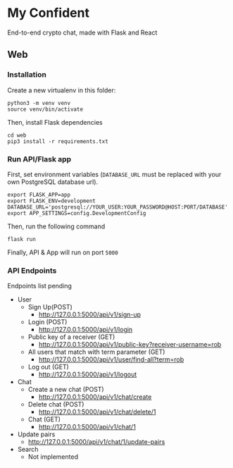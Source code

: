 # My Confident

End-to-end crypto chat, made with Flask and React

## Web

### Installation

Create a new virtualenv in this folder:
```
python3 -m venv venv
source venv/bin/activate
```

Then, install Flask dependencies
```
cd web
pip3 install -r requirements.txt
```

### Run API/Flask app

First, set environment variables (`DATABASE_URL` must be replaced with your own PostgreSQL database url).
```
export FLASK_APP=app
export FLASK_ENV=development
DATABASE_URL='postgresql://YOUR_USER:YOUR_PASSWORD@HOST:PORT/DATABASE'
export APP_SETTINGS=config.DevelopmentConfig
```

Then, run the following command
```
flask run
```

Finally, API & App will run on port `5000`

### API Endpoints
Endpoints list pending
* User
  * Sign Up(POST)
    * http://127.0.0.1:5000/api/v1/sign-up
  * Login (POST)
    * http://127.0.0.1:5000/api/v1/login
  * Public key of a receiver (GET) 
    * http://127.0.0.1:5000/api/v1/public-key?receiver-username=rob
  * All users that match with term parameter (GET)
    * http://127.0.0.1:5000/api/v1/user/find-all?term=rob
  * Log out (GET)
    * http://127.0.0.1:5000/api/v1/logout
* Chat
  * Create a new chat (POST)
    * http://127.0.0.1:5000/api/v1/chat/create
  * Delete chat (POST)
    * http://127.0.0.1:5000/api/v1/chat/delete/1
  * Chat (GET)
    * http://127.0.0.1:5000/api/v1/chat/1
* Update pairs
  * http://127.0.0.1:5000/api/v1/chat/1/update-pairs
* Search
  * Not implemented
